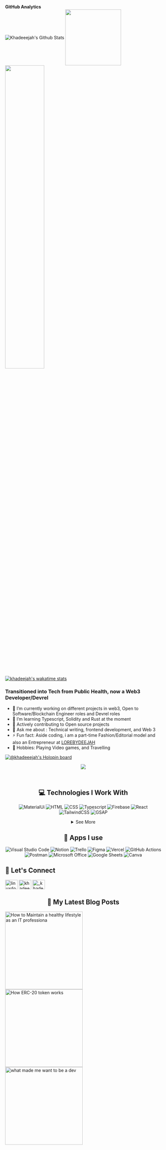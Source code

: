 








<summary><b>GitHub Analytics</b></summary>
<img align="center" alt="Khadeeejah's Github Stats" src="https://github-readme-stats.vercel.app/api?username=Khadeeejah&show_icons=true&hide_border=true&theme=algolia"/>
<img align="center" height="180em" src="https://github-readme-stats-eight-theta.vercel.app/api/top-langs/?username=Khadeeejah&layout=compact&langs_count=8&theme=algolia"/>
<img align="center" width="50%" src="https://github-readme-streak-stats.herokuapp.com/?user=Khadeeejah&langs_count=10&show_icons=true&locale=en&layout=compact&theme=algolia&line_height=0" />





[![khadeejah's wakatime stats](https://github-readme-stats.vercel.app/api/wakatime?username=@khadeeejah&show_icons=true&locale=en&layout=compact&theme=algolia&line_height=0)](https://github.com/Khadeeejah/github-readme-stats)




###  Transitioned into Tech from Public Health, now a Web3 Developer/Devrel

- 🔭 I’m currently working on different projects in web3, Open to Software/Blockchain Engineer roles and Devrel roles
- 🌱 I’m learning Typescript, Solidity and Rust at the moment
- 👯 Actively contributing to Open source projects
- 💬 Ask me about : Technical writing, frontend development, and Web 3
- ⚡ Fun fact: Aside coding, i am a part-time Fashion/Editorial model and also an Entrepreneur at [LOREBYDEEJAH](https://instagram.com/_lorebydeejah)
- 🤟  Hobbies: Playing Video games, and Travelling



[![@khadeeejah's Holopin board](https://holopin.me/khadeeejah)](https://holopin.io/@khadeeejah)
 
  
  <div align="center">
  <a href="https://github.com/Khadeeejah/github-profile-views-counter">
    <img src="https://komarev.com/ghpvc/?username=Khadeeejah&style=for-the-badge">
</a>
  
 

&nbsp;
## 💻 Technologies I Work With

![MaterialUi](https://img.shields.io/badge/Material-UI-3776AB?style=for-the-badge&logo=material-ui&logoColor=white)
![HTML](https://img.shields.io/badge/HTML5-E34F26?style=for-the-badge&logo=html5&logoColor=white)
![CSS](https://img.shields.io/badge/CSS3-1572B6?style=for-the-badge&logo=css3&logoColor=white)
![Typescript](https://img.shields.io/badge/TypeScript-007ACC?style=for-the-badge&logo=typescript&logoColor=white)
![Firebase](https://img.shields.io/badge/firebase-ffca28?style=for-the-badge&logo=firebase&logoColor=black)
![React](https://img.shields.io/badge/React-20232A?style=for-the-badge&logo=react&logoColor=61DAFB)
![TailwindCSS](https://img.shields.io/badge/Tailwind_CSS-38B2AC?style=for-the-badge&logo=tailwind-css&logoColor=white)
![GSAP](https://img.shields.io/badge/GSAP-38B4AC?style=for-the-badge&logo=GSAP&logoColor=white)

<details>
  <summary>See More</summary>
  
![JavaScript](https://img.shields.io/badge/JavaScript-323330?style=for-the-badge&logo=javascript&logoColor=F7DF1E)
![JSON](https://img.shields.io/badge/json-5E5C5C?style=for-the-badge&logo=json&logoColor=white)
![NPM](https://img.shields.io/badge/npm-CB3837?style=for-the-badge&logo=npm&logoColor=white)
![Yarn](https://img.shields.io/badge/Yarn-2C8EBB?style=for-the-badge&logo=yarn&logoColor=white)
![SASS](https://img.shields.io/badge/Sass-CC6699?style=for-the-badge&logo=sass&logoColor=white)
![Styled Components](https://img.shields.io/badge/styled--components-DB7093?style=for-the-badge&logo=styled-components&logoColor=white)
![Redux](https://img.shields.io/badge/Redux-593D88?style=for-the-badge&logo=redux&logoColor=white)
![Git](https://img.shields.io/badge/Git-F05032?style=for-the-badge&logo=git&logoColor=white)
![ESLint](https://img.shields.io/badge/eslint-3A33D1?style=for-the-badge&logo=eslint&logoColor=white)

  </details>      
  
  
  
  ## 📱 Apps I use

![Visual Studio Code](https://img.shields.io/badge/Visual_Studio_Code-0078D4?style=for-the-badge&logo=visual%20studio%20code&logoColor=white)
![Notion](https://img.shields.io/badge/Notion-000000?style=for-the-badge&logo=notion&logoColor=white)
![Trello](https://img.shields.io/badge/Trello-0052CC?style=for-the-badge&logo=trello&logoColor=white)
![Figma](https://img.shields.io/badge/Figma-F24E1E?style=for-the-badge&logo=figma&logoColor=white)
![Vercel](https://img.shields.io/badge/Vercel-000000?style=for-the-badge&logo=vercel&logoColor=white)
![GitHub Actions](https://img.shields.io/badge/GitHub_Actions-2088FF?style=for-the-badge&logo=github-actions&logoColor=white)
![Postman](https://img.shields.io/badge/Postman-FF6C37?style=for-the-badge&logo=Postman&logoColor=white)
![Microsoft Office](https://img.shields.io/badge/Microsoft_Office-D83B01?style=for-the-badge&logo=microsoft-office&logoColor=white)
![Google Sheets](https://img.shields.io/badge/Google%20Sheets-34A853?style=for-the-badge&logo=google-sheets&logoColor=white)
![Canva](https://img.shields.io/badge/Canva-%2300C4CC.svg?&style=for-the-badge&logo=Canva&logoColor=white)








 <h2 align="left">💬 Let's Connect</h2>
<p align="left">
<a href="https://twitter.com/_khadeeejah" target="blank"><img align="center" src="https://raw.githubusercontent.com/rahuldkjain/github-profile-readme-generator/master/src/images/icons/Social/twitter.svg" alt="linuxdotexe_" height="30" width="40" /></a>
<a href="https://www.linkedin.com/in/khadijah-amusat/" target="blank"><img align="center" src="https://raw.githubusercontent.com/rahuldkjain/github-profile-readme-generator/master/src/images/icons/Social/linked-in-alt.svg" alt="khadeeejah" height="30" width="40" /></a>
<a href="https://instagram.com/_khadeeejah" target="blank"><img align="center" src="https://raw.githubusercontent.com/rahuldkjain/github-profile-readme-generator/master/src/images/icons/Social/instagram.svg" alt="_khadeeejah" height="30" width="40" /></a>
</p>




## 📰 My Latest Blog Posts
<!-- HASHNODE_BLOG:START -->
<p align="left">
<a href="https://khadeeejah.hashnode.dev/how-to-maintain-a-healthy-lifestyle-as-an-it-professional" title="How to Maintain a healthy lifestyle as an IT professional"><img src="https://khadeeejah.hashnode.dev/_next/image?url=https%3A%2F%2Fcdn.hashnode.com%2Fres%2Fhashnode%2Fimage%2Fupload%2Fv1606905730080%2FIgNepwkc4.png%3Fw%3D1600%26h%3D840%26fit%3Dcrop%26crop%3Dentropy%26auto%3Dcompress%2Cformat%26format%3Dwebp&w=3840&q=75" alt="How to Maintain a healthy lifestyle as an IT professiona" width="250px" align="left" /></a>
  
  <!-- HASHNODE_BLOG:START -->
<p align="left">
<a href="https://khadeeejah.hashnode.dev/how-erc-20-token-works" title="How ERC-20 Token Works"><img src="https://khadeeejah.hashnode.dev/_next/image?url=https%3A%2F%2Fcdn.hashnode.com%2Fres%2Fhashnode%2Fimage%2Fupload%2Fv1647075061944%2FWYn4Zpg8H.png%3Fw%3D1600%26h%3D840%26fit%3Dcrop%26crop%3Dentropy%26auto%3Dcompress%2Cformat%26format%3Dwebp&w=3840&q=75" alt="How ERC-20 token works" width="250px" align="left" /></a>

 <!-- HASHNODE_BLOG:START -->
<p align="left">
<a href="https://khadeeejah.hashnode.dev/what-made-me-want-to-be-a-developer" title="what-made-me-want-to-be-a-developer"><img src="https://khadeeejah.hashnode.dev/_next/image?url=https%3A%2F%2Fcdn.hashnode.com%2Fres%2Fhashnode%2Fimage%2Funsplash%2FsbFmoKBK7jU%2Fupload%2Fv1660973049110%2FaS1FTRUcT.jpeg%3Fw%3D1600%26h%3D840%26fit%3Dcrop%26crop%3Dentropy%26auto%3Dcompress%2Cformat%26format%3Dwebp&w=3840&q=75" alt="what made me want to be a dev" width="250px" align="left" /></a>

            
                 
                 
                 
                 
       
                 
                 
                 





<!--
**Khadeeejah/Khadeeejah** is a ✨ _special_ ✨ repository because its `README.md` (this file) appears on your GitHub profile.



